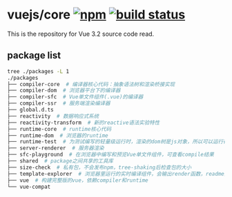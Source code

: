 # vuejs/core [![npm](https://img.shields.io/npm/v/vue/next.svg)](https://www.npmjs.com/package/vue/v/next) [![build status](https://github.com/vuejs/core/actions/workflows/ci.yml/badge.svg?branch=main)](https://github.com/vuejs/core/actions/workflows/ci.yml)

This is the repository for Vue 3.2 source code read.

## package list

```bash
tree ./packages -L 1
./packages
├── compiler-core  # 编译器核心代码：抽象语法树和渲染桥接实现
├── compiler-dom  # 浏览器平台下的编译器
├── compiler-sfc  # Vue单文件组件(.vue)的编译器
├── compiler-ssr  # 服务端渲染编译器
├── global.d.ts
├── reactivity  # 数据响应式系统
├── reactivity-transform  # 新的reactive语法实验特性
├── runtime-core  # runtime核心代码 
├── runtime-dom  # 浏览器的runtime
├── runtime-test  # 为测试编写的轻量级运行时，渲染的dom树是js对象，所以可以运行在所有的js环境里，可以测试渲染是否正确，还可以用于序列化dom、触发dom事件、以及记录某次更新中的dom操作
├── server-renderer  # 服务器渲染
├── sfc-playground  # 在浏览器中编写和预览Vue单文件组件，可查看compile结果
├── shared  # package之间共享的工具库
├── size-check  # 私有包，不会发布npm，tree-shaking后检查包的大小
├── template-explorer  # 浏览器里运行的实时编译组件，会输出render函数，readme里提供在线访问的地址
├── vue  # 构建完整版的vue，依赖compiler和runtime
└── vue-compat
```

